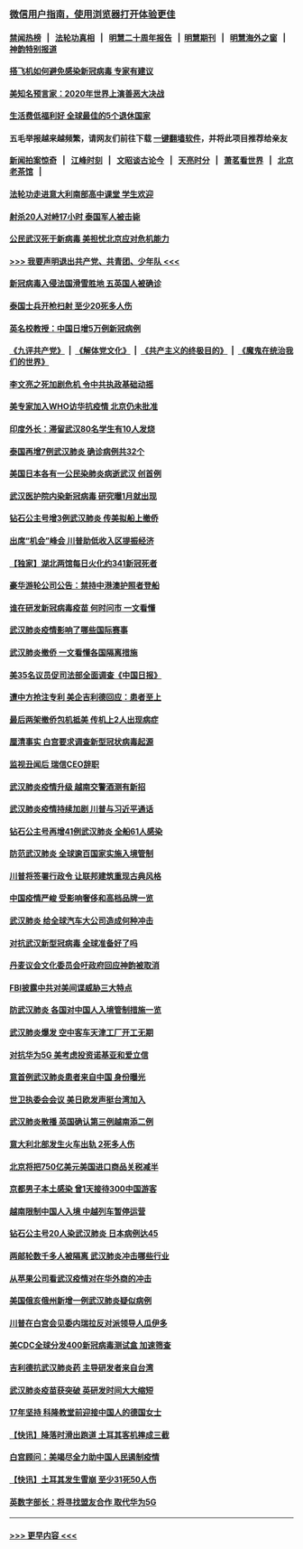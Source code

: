 ### [微信用户指南，使用浏览器打开体验更佳](https://github.com/gfw-breaker/banned-news1/blob/master/indexes/wechat-guide.md?t=0)
#### [禁闻热榜](热点新闻.md?t=0)  &nbsp;&nbsp;|&nbsp;&nbsp; [法轮功真相](https://github.com/gfw-breaker/truth/blob/master/README.md?t=0) &nbsp;&nbsp;|&nbsp;&nbsp; [明慧二十周年报告](https://github.com/gfw-breaker/mh-reports/blob/master/README.md?t=0) &nbsp;&nbsp;|&nbsp;&nbsp;[明慧期刊](https://github.com/gfw-breaker/mh-qikan) &nbsp;&nbsp;|&nbsp;&nbsp; [明慧海外之窗](https://github.com/gfw-breaker/mh-news/blob/master/README.md?t=0) &nbsp;&nbsp;|&nbsp;&nbsp; [神韵特别报道](https://github.com/gfw-breaker/mh-news/blob/master/shenyun.md?t=0)
#### [搭飞机如何避免感染新冠病毒 专家有建议](../pages/nsc418/n11853427.md?t=02092044) 
#### [美知名预言家：2020年世界上演善恶大决战](../pages/nsc418/n11855418.md?t=02092044) 
#### [生活费低福利好 全球最佳的5个退休国家](../pages/nsc418/n11848347.md?t=02092044) 
#### 五毛举报越来越频繁，请网友们前往下载 [一键翻墙软件](https://github.com/gfw-breaker/ssr-accounts)，并将此项目推荐给亲友
#### [新闻拍案惊奇](https://github.com/gfw-breaker/banned-news1/blob/master/pages/link4.md) &nbsp;&nbsp;|&nbsp;&nbsp; [江峰时刻](https://github.com/gfw-breaker/banned-news1/blob/master/pages/link4.md) &nbsp;&nbsp;|&nbsp;&nbsp; [文昭谈古论今](https://github.com/gfw-breaker/banned-news1/blob/master/pages/link4.md) &nbsp;&nbsp;|&nbsp;&nbsp; [天亮时分](https://github.com/gfw-breaker/banned-news1/blob/master/pages/link4.md) &nbsp;&nbsp;|&nbsp;&nbsp; [萧茗看世界](https://github.com/gfw-breaker/banned-news1/blob/master/pages/link4.md) &nbsp;&nbsp;|&nbsp;&nbsp; [北京老茶馆](https://github.com/gfw-breaker/banned-news1/blob/master/pages/link4.md) &nbsp;&nbsp;|&nbsp;&nbsp; 
#### [法轮功走进意大利南部高中课堂 学生欢迎](../pages/nsc418/n11853859.md?t=02092044) 
#### [射杀20人对峙17小时 泰国军人被击毙](../pages/nsc418/n11854869.md?t=02092044) 
#### [公民武汉死于新病毒 美担忧北京应对危机能力](../pages/nsc418/n11854331.md?t=02092044) 
#### [>>> 我要声明退出共产党、共青团、少年队 <<<](https://github.com/begood0513/goodnews/blob/master/quit/letter.md) 
#### [新冠病毒入侵法国滑雪胜地 五英国人被确诊](../pages/nsc418/n11854307.md?t=02092044) 
#### [泰国士兵开枪扫射 至少20死多人伤](../pages/nsc418/n11854276.md?t=02092044) 
#### [英名校教授：中国日增5万例新冠病例](../pages/nsc418/n11854174.md?t=02092044) 
#### [《九评共产党》](https://github.com/begood0513/9ping.md/blob/master/README.md) &nbsp;|&nbsp; [《解体党文化》](../../../../jtdwh.md/blob/master/README.md)  &nbsp;|&nbsp; [《共产主义的终极目的》](../../../../gczydzjmd.md/blob/master/README.md) &nbsp;|&nbsp; [《魔鬼在统治我们的世界》](../../../../mgztzwmdsj.md/blob/master/README.md) 
#### [李文亮之死加剧危机 令中共执政基础动摇](../pages/nsc418/n11854003.md?t=02092044) 
#### [美专家加入WHO访华抗疫情 北京仍未批准](../pages/nsc418/n11854043.md?t=02092044) 
#### [印度外长：滞留武汉80名学生有10人发烧](../pages/nsc418/n11853821.md?t=02092044) 
#### [泰国再增7例武汉肺炎 确诊病例共32个](../pages/nsc418/n11853808.md?t=02092044) 
#### [美国日本各有一公民染肺炎病逝武汉 创首例](../pages/nsc418/n11853509.md?t=02092044) 
#### [武汉医护院内染新冠病毒 研究曝1月就出现](../pages/nsc418/n11852928.md?t=02092044) 
#### [钻石公主号增3例武汉肺炎 传美拟船上撤侨](../pages/nsc418/n11853240.md?t=02092044) 
#### [出席“机会”峰会 川普助低收入区提振经济](../pages/nsc418/n11853232.md?t=02092044) 
#### [【独家】湖北两馆每日火化约341新冠死者](../pages/nsc418/n11845444.md?t=02092044) 
#### [豪华游轮公司公告：禁持中港澳护照者登船](../pages/nsc418/n11852761.md?t=02092044) 
#### [谁在研发新冠病毒疫苗 何时问市 一文看懂](../pages/nsc418/n11852840.md?t=02092044) 
#### [武汉肺炎疫情影响了哪些国际赛事](../pages/nsc418/n11852441.md?t=02092044) 
#### [武汉肺炎撤侨 一文看懂各国隔离措施](../pages/nsc418/n11844216.md?t=02092044) 
#### [美35名议员促司法部全面调查《中国日报》](../pages/nsc418/n11852435.md?t=02092044) 
#### [遭中方抢注专利 美企吉利德回应：患者至上](../pages/nsc418/n11852037.md?t=02092044) 
#### [最后两架撤侨包机抵美 传机上2人出现病症](../pages/nsc418/n11852173.md?t=02092044) 
#### [厘清事实 白宫要求调查新型冠状病毒起源](../pages/nsc418/n11852106.md?t=02092044) 
#### [监视丑闻后 瑞信CEO辞职](../pages/nsc418/n11852127.md?t=02092044) 
#### [武汉肺炎疫情升级 越南交警酒测有新招](../pages/nsc418/n11851632.md?t=02092044) 
#### [武汉肺炎疫情持续加剧 川普与习近平通话](../pages/nsc418/n11851613.md?t=02092044) 
#### [钻石公主号再增41例武汉肺炎 全船61人感染](../pages/nsc418/n11850401.md?t=02092044) 
#### [防范武汉肺炎 全球逾百国家实施入境管制](../pages/nsc418/n11850557.md?t=02092044) 
#### [川普将签署行政令 让联邦建筑重现古典风格](../pages/nsc418/n11850654.md?t=02092044) 
#### [中国疫情严峻 受影响奢侈和高档品牌一览](../pages/nsc418/n11850319.md?t=02092044) 
#### [武汉肺炎 给全球汽车大公司造成何种冲击](../pages/nsc418/n11850056.md?t=02092044) 
#### [对抗武汉新型冠病毒 全球准备好了吗](../pages/nsc418/n11850142.md?t=02092044) 
#### [丹麦议会文化委员会吁政府回应神韵被取消](../pages/nsc418/n11849312.md?t=02092044) 
#### [FBI披露中共对美间谍威胁三大特点](../pages/nsc418/n11849700.md?t=02092044) 
#### [防武汉肺炎 各国对中国人入境管制措施一览](../pages/nsc418/n11838726.md?t=02092044) 
#### [武汉肺炎爆发 空中客车天津工厂开工无期](../pages/nsc418/n11849634.md?t=02092044) 
#### [对抗华为5G 美考虑投资诺基亚和爱立信](../pages/nsc418/n11849510.md?t=02092044) 
#### [意首例武汉肺炎患者来自中国 身份曝光](../pages/nsc418/n11849454.md?t=02092044) 
#### [世卫执委会会议 美日欧发声挺台湾加入](../pages/nsc418/n11849433.md?t=02092044) 
#### [武汉肺炎散播 英国确认第三例越南添二例](../pages/nsc418/n11849439.md?t=02092044) 
#### [意大利北部发生火车出轨 2死多人伤](../pages/nsc418/n11848999.md?t=02092044) 
#### [北京将把750亿美元美国进口商品关税减半](../pages/nsc418/n11848896.md?t=02092044) 
#### [京都男子本土感染 曾1天接待300中国游客](../pages/nsc418/n11848641.md?t=02092044) 
#### [越南限制中国人入境 中越列车暂停运营](../pages/nsc418/n11847844.md?t=02092044) 
#### [钻石公主号20人染武汉肺炎 日本病例达45](../pages/nsc418/n11847823.md?t=02092044) 
#### [两邮轮数千多人被隔离 武汉肺炎冲击哪些行业](../pages/nsc418/n11847456.md?t=02092044) 
#### [从苹果公司看武汉疫情对在华外商的冲击](../pages/nsc418/n11847586.md?t=02092044) 
#### [美国俄亥俄州新增一例武汉肺炎疑似病例](../pages/nsc418/n11847714.md?t=02092044) 
#### [川普在白宫会见委内瑞拉反对派领导人瓜伊多](../pages/nsc418/n11847391.md?t=02092044) 
#### [美CDC全球分发400新冠病毒测试盒 加速筛查](../pages/nsc418/n11847260.md?t=02092044) 
#### [吉利德抗武汉肺炎药 主导研发者来自台湾](../pages/nsc418/n11847064.md?t=02092044) 
#### [武汉肺炎疫苗获突破 英研发时间大大缩短](../pages/nsc418/n11846915.md?t=02092044) 
#### [17年坚持 科隆教堂前迎接中国人的德国女士](../pages/nsc418/n11846781.md?t=02092044) 
#### [【快讯】降落时滑出跑道 土耳其客机摔成三截](../pages/nsc418/n11847021.md?t=02092044) 
#### [白宫顾问：美竭尽全力助中国人民遏制疫情](../pages/nsc418/n11846756.md?t=02092044) 
#### [【快讯】土耳其发生雪崩 至少31死50人伤](../pages/nsc418/n11846680.md?t=02092044) 
#### [英数字部长：将寻找盟友合作 取代华为5G](../pages/nsc418/n11846485.md?t=02092044) 

----
#### [ >>> 更早内容 <<< ](../indexes/nsc418-earlier.md)
